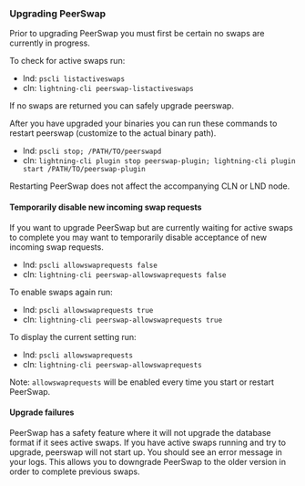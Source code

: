 ### Upgrading PeerSwap

Prior to upgrading PeerSwap you must first be certain no swaps are currently in progress.

To check for active swaps run:

 - lnd: `pscli listactiveswaps`
 - cln: `lightning-cli peerswap-listactiveswaps`

If no swaps are returned you can safely upgrade peerswap.

After you have upgraded your binaries you can run these commands to restart peerswap (customize to the actual binary path).

 - lnd: `pscli stop; /PATH/TO/peerswapd`
 - cln: `lightning-cli plugin stop peerswap-plugin; lightning-cli plugin start /PATH/TO/peerswap-plugin`

Restarting PeerSwap does not affect the accompanying CLN or LND node.

#### Temporarily disable new incoming swap requests

If you want to upgrade PeerSwap but are currently waiting for active swaps to complete you may want to temporarily disable acceptance of new incoming swap requests.

 - lnd: `pscli allowswaprequests false`
 - cln: `lightning-cli peerswap-allowswaprequests false`

To enable swaps again run: 

 - lnd: `pscli allowswaprequests true`
 - cln: `lightning-cli peerswap-allowswaprequests true`

To display the current setting run:

 - lnd: `pscli allowswaprequests`
 - cln: `lightning-cli peerswap-allowswaprequests`

Note: `allowswaprequests` will be enabled every time you start or restart PeerSwap.

#### Upgrade failures

PeerSwap has a safety feature where it will not upgrade the database format if it sees active swaps. If you have active swaps running and try to upgrade, peerswap will not start up. You should see an error message in your logs. This allows you to downgrade PeerSwap to the older version in order to complete previous swaps.
